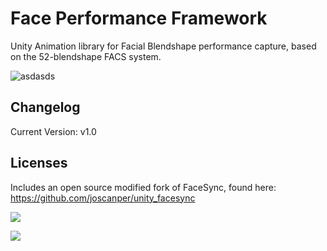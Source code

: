# Face Performance Framework
Unity Animation library for Facial Blendshape performance capture, based on the 52-blendshape FACS system.

![asdasds](https://user-images.githubusercontent.com/128671881/234162226-b2a0ab75-57d0-49ac-89d7-b8051b439718.PNG)


## Changelog
Current Version: v1.0

## Licenses
Includes an open source modified fork of FaceSync, found here: https://github.com/joscanper/unity_facesync


![](https://github.com/joscanper/untiy_facesync/blob/master/FaceSync/Demo/example.png)

![](https://github.com/joscanper/untiy_facesync/blob/master/FaceSync/Demo/facesync.gif)
